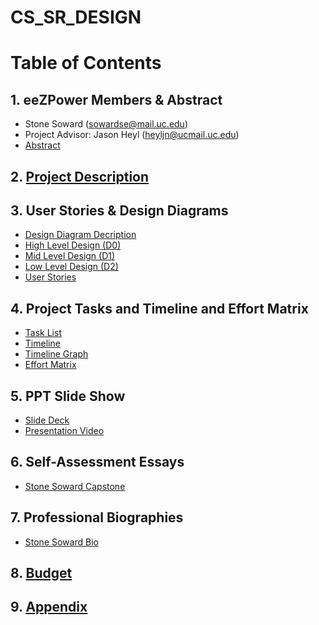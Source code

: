 # CS_SR_DESIGN
# Table of Contents
## 1. eeZPower Members & Abstract
- Stone Soward (sowardse@mail.uc.edu) <br>
- Project Advisor: Jason Heyl (heyljn@ucmail.uc.edu)
- [Abstract](../main/Abstract.md)
## 2. [Project Description](../main/Project_Description.md)
## 3. User Stories & Design Diagrams
- [Design Diagram Decription]()
- [High Level Design (D0)](../main/Design_Diagrams/D0.png) <br>
- [Mid Level Design (D1)](../main/Design_Diagrams/D1.png) <br>
- [Low Level Design (D2)](../main/Design_Diagrams/D2.png) <br>
- [User Stories](../main/User_Stories.md)
## 4. Project Tasks and Timeline and Effort Matrix
- [Task List](../main/Task_List.md) <br>
- [Timeline](../main/Milestones_Timeline_EffortMatrix/Timeline.md) <br>
- [Timeline Graph](../main/Milestones_Timeline_EffortMatrix/Timeline_Graph.PNG) <br>
- [Effort Matrix](../main/Milestones_Timeline_EffortMatrix/EffortMatrix.md)
## 5. PPT Slide Show
- [Slide Deck](fill) <br>
- [Presentation Video]( fill)
## 6. Self-Assessment Essays
- [Stone Soward Capstone](../main/HW_Essays/Individual_Capstone)
## 7. Professional Biographies
- [Stone Soward Bio](../main/Professional_Bios/Stone_Soward_Bio.md)
## 8. [Budget](../main/Budget.md)
## 9. [Appendix](../main/Appendix.md)
